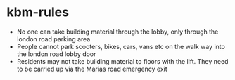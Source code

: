 # kbm-rules

* No one can take building material through the lobby, only through the london road parking area
* People cannot park scooters, bikes, cars, vans etc on the walk way into the london road lobby door
* Residents may not take building material to floors with the lift. They need to be carried up via the Marias road emergency exit
